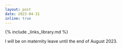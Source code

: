 ```yaml
---
layout: post
date: 2023-04-31
inline: true
---
```

{% include _links_library.md %}

I will be on maternity leave until the end of August 2023.